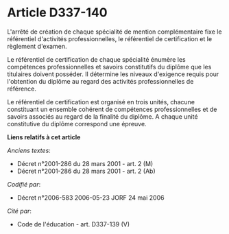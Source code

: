 # Article D337-140

L'arrêté de création de chaque spécialité de mention complémentaire fixe le référentiel d'activités professionnelles, le
référentiel de certification et le règlement d'examen.

Le référentiel de certification de chaque spécialité énumère les compétences professionnelles et savoirs constitutifs du
diplôme que les titulaires doivent posséder. Il détermine les niveaux d'exigence requis pour l'obtention du diplôme au regard
des activités professionnelles de référence.

Le référentiel de certification est organisé en trois unités, chacune constituant un ensemble cohérent de compétences
professionnelles et de savoirs associés au regard de la finalité du diplôme. A chaque unité constitutive du diplôme
correspond une épreuve.

**Liens relatifs à cet article**

_Anciens textes_:

  - Décret n°2001-286 du 28 mars 2001 - art. 2 (M)
  - Décret n°2001-286 du 28 mars 2001 - art. 2 (Ab)

_Codifié par_:

  - Décret n°2006-583 2006-05-23 JORF 24 mai 2006

_Cité par_:

  - Code de l'éducation - art. D337-139 (V)

